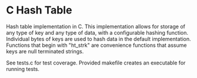 # C Hash Table

Hash table implementation in C. This implementation allows for storage of any type of key and any type of data, with a configurable hashing function. Individual bytes of keys are used to hash data in the default implementation.
Functions that begin with "ht_strk" are convenience functions that assume keys are null terminated strings.

See tests.c for test coverage. Provided makefile creates an executable for running tests.
